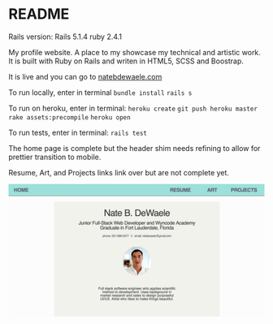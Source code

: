 # README
Rails version: Rails 5.1.4
ruby 2.4.1

My profile website.  A place to my showcase my technical and artistic work.  It is built with Ruby on Rails and writen in HTML5, SCSS and Boostrap.

It is live and you can go to [natebdewaele.com](https://natebdewaele.com)

To run locally, enter in terminal
`bundle install`
`rails s`

To run on heroku, enter in terminal:
`heroku create`
`git push heroku master`
`rake assets:precompile`
`heroku open`

To run tests, enter in terminal:
`rails test`

The home page is complete but the header shim needs refining to allow for prettier transition to mobile.  

Resume, Art, and Projects links link over but are not complete yet.

![Screenshot of Home for portfolio site](/app/assets/images/profile_site_sc.png?raw=true "Home Page")
